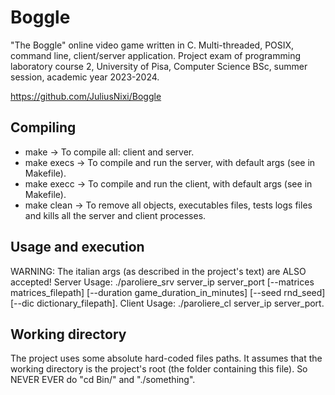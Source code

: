 # Boggle
"The Boggle" online video game written in C. Multi-threaded, POSIX, command line, client/server application. Project exam of programming laboratory course 2, University of Pisa, Computer Science BSc, summer session, academic year 2023-2024.

https://github.com/JuliusNixi/Boggle

## Compiling
- make -> To compile all: client and server.
- make execs -> To compile and run the server, with default args (see in Makefile).
- make execc -> To compile and run the client, with default args (see in Makefile).
- make clean -> To remove all objects, executables files, tests logs files and kills all the server and client processes.

## Usage and execution
WARNING: The italian args (as described in the project's text) are ALSO accepted!
Server Usage: ./paroliere_srv server_ip server_port [--matrices matrices_filepath] [--duration game_duration_in_minutes] [--seed rnd_seed] [--dic dictionary_filepath].
Client Usage: ./paroliere_cl server_ip server_port.

## Working directory
The project uses some absolute hard-coded files paths. It assumes that the working directory is the project's root (the folder containing this file). So NEVER EVER do "cd Bin/" and "./something".
